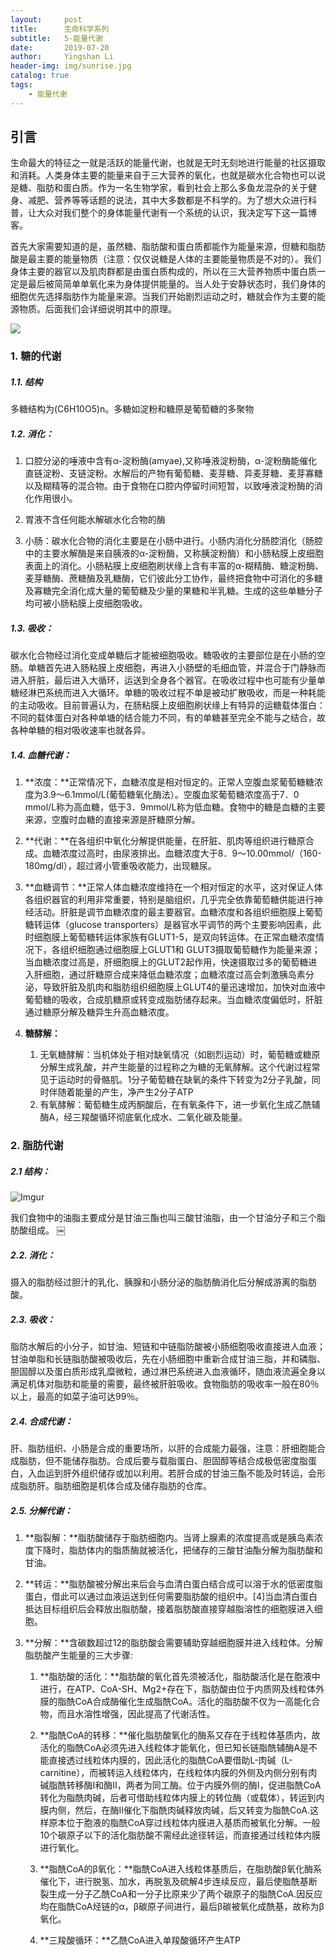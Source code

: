 ```yaml
---
layout:     post
title:      生命科学系列
subtitle:   5-能量代谢
date:       2019-07-20
author:     Yingshan Li
header-img: img/sunrise.jpg
catalog: true
tags:
    - 能量代谢
---
```



## 引言

生命最大的特征之一就是活跃的能量代谢，也就是无时无刻地进行能量的社区摄取和消耗。人类身体主要的能量来自于三大营养的氧化，也就是碳水化合物也可以说是糖、脂肪和蛋白质。作为一名生物学家，看到社会上那么多鱼龙混杂的关于健身、减肥、营养等等话题的说法，其中大多数都是不科学的。为了想大众进行科普，让大众对我们整个的身体能量代谢有一个系统的认识，我决定写下这一篇博客。

首先大家需要知道的是，虽然糖、脂肪酸和蛋白质都能作为能量来源，但糖和脂肪酸是最主要的能量物质（注意：仅仅说糖是人体的主要能量物质是不对的）。我们身体主要的器官以及肌肉群都是由蛋白质构成的，所以在三大营养物质中蛋白质一定是最后被简简单单氧化来为身体提供能量的。当人处于安静状态时，我们身体的细胞优先选择脂肪作为能量来源。当我们开始剧烈运动之时，糖就会作为主要的能源物质。后面我们会详细说明其中的原理。

![](https://imgur.com/gKye3c4.jpg)

### 1. 糖的代谢

##### 1.1. 结构

多糖结构为(C6H10O5)n。多糖如淀粉和糖原是葡萄糖的多聚物
    
##### 1.2. 消化：

1. 口腔分泌的唾液中含有α-淀粉酶(amyae),又称唾液淀粉酶，α-淀粉酶能催化直链淀粉、支链淀粉。水解后的产物有葡萄糖、麦芽糖、异麦芽糖、麦芽寡糖以及糊精等的混合物。由于食物在口腔内停留时间短暂，以致唾液淀粉酶的消化作用很小。

2. 胃液不含任何能水解碳水化合物的酶

3. 小肠：碳水化合物的消化主要是在小肠中进行。小肠内消化分肠腔消化（肠腔中的主要水解酶是来自胰液的α-淀粉酶，又称胰淀粉酶）和小肠粘膜上皮细胞表面上的消化。小肠粘膜上皮细胞刷状缘上含有丰富的α-糊精酶、糖淀粉酶、麦芽糖酶、蔗糖酶及乳糖酶，它们彼此分工协作，最终把食物中可消化的多糖及寡糖完全消化成大量的葡萄糖及少量的果糖和半乳糖。生成的这些单糖分子均可被小肠粘膜上皮细胞吸收。

##### 1.3. 吸收：

碳水化合物经过消化变成单糖后才能被细胞吸收。糖吸收的主要部位是在小肠的空肠。单糖首先进入肠粘膜上皮细胞，再进入小肠壁的毛细血管，并混合于门静脉而进入肝脏，最后进入大循环，运送到全身各个器官。在吸收过程中也可能有少量单糖经淋巴系统而进入大循环。单糖的吸收过程不单是被动扩散吸收，而是一种耗能的主动吸收。目前普遍认为，在肠粘膜上皮细胞刷状缘上有特异的运糖载体蛋白：不同的载体蛋白对各种单塘的结合能力不同，有的单糖甚至完全不能与之结合，故各种单糖的相对吸收速率也就各异。

##### 1.4. 血糖代谢：

1. **浓度：**正常情况下，血糖浓度是相对恒定的。正常人空腹血浆葡萄糖糖浓度为3.9～6.1mmol/L(葡萄糖氧化酶法）。空腹血浆葡萄糖浓度高于7．0 mmol/L称为高血糖，低于3．9mmol/L称为低血糖。食物中的糖是血糖的主要来源，空腹时血糖的直接来源是肝糖原分解。

2. **代谢：**在各组织中氧化分解提供能量，在肝脏、肌肉等组织进行糖原合成。血糖浓度过高时，由尿液排出。血糖浓度大于8．9～10.00mmol/（160-180mg/dl），超过肾小管重吸收能力，出现糖尿。

3. **血糖调节：**正常人体血糖浓度维持在一个相对恒定的水平，这对保证人体各组织器官的利用非常重要，特别是脑组织，几乎完全依靠葡萄糖供能进行神经活动。肝脏是调节血糖浓度的最主要器官。血糖浓度和各组织细胞膜上葡萄糖转运体（glucose transporters）是器官水平调节的两个主要影响因素，此时细胞膜上葡萄糖转运体家族有GLUT1-5，是双向转运体。在正常血糖浓度情况下，各组织细胞通过细胞膜上GLUT1和 GLUT3摄取葡萄糖作为能量来源；当血糖浓度过高是，肝细胞膜上的GLUT2起作用，快速摄取过多的葡萄糖进入肝细胞，通过肝糖原合成来降低血糖浓度；血糖浓度过高会刺激胰岛素分泌，导致肝脏及肌肉和脂肪组织细胞膜上GLUT4的量迅速增加，加快对血液中葡萄糖的吸收，合成肌糖原或转变成脂肪储存起来。当血糖浓度偏低时，肝脏通过糖原分解及糖异生升高血糖浓度。

4. **糖酵解：**
      1. 无氧糖酵解：当机体处于相对缺氧情况（如剧烈运动）时，葡萄糖或糖原分解生成乳酸，并产生能量的过程称之为糖的无氧酵解。这个代谢过程常见于运动时的骨骼肌。1分子葡萄糖在缺氧的条件下转变为2分子乳酸，同时伴随着能量的产生，净产生2分子ATP
      2. 有氧酵解：葡萄糖生成丙酮酸后，在有氧条件下，进一步氧化生成乙酰辅酶A，经三羧酸循环彻底氧化成水、二氧化碳及能量。



### 2. 脂肪代谢

##### 2.1 结构：

![Imgur](https://imgur.com/0MLZY73.jpg)

我们食物中的油脂主要成分是甘油三酯也叫三酸甘油脂，由一个甘油分子和三个脂肪酸组成。
￼
##### 2.2. 消化：

摄入的脂肪经过胆汁的乳化、胰腺和小肠分泌的脂肪酶消化后分解成游离的脂肪酸。
    
##### 2.3. 吸收：

脂防水解后的小分子，如甘油、短链和中链脂防酸被小肠细胞吸收直接进人血液；甘油单脂和长链脂肪酸被吸收后，先在小肠细胞中重新合成甘油三脂，并和磷脂、胆固醇以及蛋白质形成乳糜微粒，通过淋巴系统进入血液循环，随血液流遍全身以满足机体对脂肪和能量的需要，最终被肝脏吸收。食物脂肪的吸收率一般在80％以上，最高的如菜子油可达99％。

##### 2.4. 合成代谢：

肝、脂肪组织、小肠是合成的重要场所，以肝的合成能力最强，注意：肝细胞能合成脂肪，但不能储存脂肪。合成后要与载脂蛋白、胆固醇等结合成极低密度脂蛋白，入血运到肝外组织储存或加以利用。若肝合成的甘油三酯不能及时转运，会形成脂肪肝。脂肪细胞是机体合成及储存脂肪的仓库。

##### 2.5. 分解代谢：

1. **脂裂解：**脂肪酸储存于脂肪细胞内。当肾上腺素的浓度提高或是胰岛素浓度下降时，脂肪体内的脂质酶就被活化，把储存的三酸甘油酯分解为脂肪酸和甘油。

2. **转运：**脂肪酸被分解出来后会与血清白蛋白结合成可以溶于水的低密度脂蛋白，借此可以通过血液运送到任何需要脂肪酸的组织中。[4]当血清白蛋白抵达目标组织后会释放出脂肪酸，接着脂肪酸直接穿越脂溶性的细胞膜进入细胞。

3. **分解：**含碳数超过12的脂肪酸会需要辅助穿越细胞膜并进入线粒体。分解脂肪酸产生能量的三大步骤:

	1. **脂肪酸的活化：**脂肪酸的氧化首先须被活化，脂肪酸活化是在胞液中进行，在ATP、CoA-SH、Mg2+存在下，脂肪酸由位于内质网及线粒体外膜的脂酰CoA合成酶催化生成脂酰CoA。活化的脂肪酸不仅为一高能化合物，而且水溶性增强，因此提高了代谢活性。

	2. **脂酰CoA的转移：**催化脂肪酸氧化的酶系又存在于线粒体基质内，故活化的脂酰CoA必须先进入线粒体才能氧化，但已知长链脂酰辅酶A是不能直接透过线粒体内膜的，因此活化的脂酰CoA要借助L-肉碱（L-carnitine），而被转运入线粒体内，在线粒体内膜的外侧及内侧分别有肉碱脂酰转移酶I和酶Ⅱ，两者为同工酶。位于内膜外侧的酶Ⅰ，促进脂酰CoA转化为脂酰肉碱，后者可借助线粒体内膜上的转位酶（或载体），转运到内膜内侧，然后，在酶Ⅱ催化下脂酰肉碱释放肉碱，后又转变为脂酰CoA.这样原本位于胞液的脂酰CoA穿过线粒体内膜进入基质而被氧化分解。一般10个碳原子以下的活化脂肪酸不需经此途径转运，而直接通过线粒体内膜进行氧化。

	3. **脂酰CoA的β氧化：**脂酰CoA进入线粒体基质后，在脂肪酸β氧化酶系催化下，进行脱氢、加水，再脱氢及硫解4步连续反应，最后使脂酰基断裂生成一分子乙酰CoA和一分子比原来少了两个碳原子的脂酰CoA.因反应均在脂酰CoA烃链的α，β碳原子间进行，最后β碳被氧化成酰基，故称为β氧化。

	4. **三羧酸循环：**乙酰CoA进入单羧酸循环产生ATP
